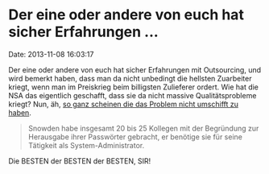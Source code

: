 Der eine oder andere von euch hat sicher Erfahrungen \...
=========================================================

Date: 2013-11-08 16:03:17

Der eine oder andere von euch hat sicher Erfahrungen mit Outsourcing,
und wird bemerkt haben, dass man da nicht unbedingt die hellsten
Zuarbeiter kriegt, wenn man im Preiskrieg beim billigsten Zulieferer
ordert. Wie hat die NSA das eigentlich geschafft, dass sie da nicht
massive Qualitätsprobleme kriegt? Nun, äh, [so ganz scheinen die das
Problem nicht umschifft zu haben](http://www.faz.net/-gpf-7j84u).

> Snowden habe insgesamt 20 bis 25 Kollegen mit der Begründung zur
> Herausgabe ihrer Passwörter gebracht, er benötige sie für seine
> Tätigkeit als System-Administrator.

Die BESTEN der BESTEN der BESTEN, SIR!
